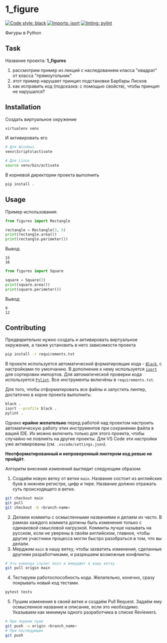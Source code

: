 # 1_figure

[![Code style: black](https://img.shields.io/badge/code%20style-black-000000.svg)](https://github.com/psf/black)
[![Imports: isort](https://img.shields.io/badge/%20imports-isort-%231674b1?style=flat&labelColor=ef8336)](https://pycqa.github.io/isort/)
[![linting: pylint](https://img.shields.io/badge/linting-pylint-yellowgreen)](https://github.com/pylint-dev/pylint)


Фигуры в Python

## Task
Название проекта: **1_figures**

1. рассмотрим пример из лекций с наследованием класса "квадрат" от класса "прямоугольник"
2. этот пример нарушает принцип подстановки Барбары Лисков
3. как исправить код (подсказка: с помощью свойств), чтобы принцип не нарушался?

## Installation

Создать виртуальное окружение

```bash
virtualenv venv
```

И активировать его
```powershell
# Для Windows
venv\Scripts\activate
```

```bash
# Для Linux
source venv/bin/activate
```

В корневой директории проекта выполнить

```bash
pip install .
```

## Usage

Пример использования:



```python
from figures import Rectangle

rectangle = Rectangle(3, 5)
print(rectangle.area())
print(rectangle.perimeter())
```
Вывод:
```
15
16
```


```python
from figures import Square

square = Square(3)
print(square.area())
print(square.perimeter())
```
Вывод:
```
9
12
```
## Contributing

Предварительно нужно создать и активировать виртуальное окружение, а также установить в него зависимости проекта

```bash
pip install -r requirements.txt
```

В проекте используется автоматический форматировщик кода - [`Black`](https://github.com/psf/black), с настройками по умолчанию. В дополнение к нему используется [`isort`](https://github.com/PyCQA/isort) для сортировки импортов. Для автоматической проверки кода используется [`Pylint`](https://github.com/pylint-dev/pylint). Все инструменты включёны в `requirements.txt`. 

Для того, чтобы отформатировать все файлы и запустить линтер, достаточно в корне проекта выполнить:
```bash
black .
isort --profile black .
pylint .
```

Однако **крайне желательно** перед работой над проектом настроить автоматическую работу этих инструментов при сохранении файла в вашей IDE. Их можно включить только для этого проекта, чтобы случайно не повлиять на другие проекты. Для VS Code эти настройки уже активированы (см. `.vscode/settings.json`).

**Неотформатированный и непроверенный линтером код ревью не пройдёт**.

Алгоритм внесения изменений выглядит следующим образом:

1. Создаём новую ветку от ветки `main`. Название состоит из английских букв в нижнем регистре, цифр и тире. Название должно отражать суть происходящего в ветке.
```bash
git checkout main
git pull
git checkout -b <branch-name>
```
2. Делаем коммиты с осмысленными названиями и делаем их часто. В рамках каждого коммита должны быть изменения только с одинаковой смысловой нагрузкой. Коммиты лучше называть на русском, если не уверены в своём английском, главное, чтобы другие участники процесса могли быстро разобраться в том, что вы делали.
3. Мерджим `main` в нашу ветку, чтобы захватить изменения, сделанные другими разработчиками, и разрешаем возможные конфликты.
```bash
# Эта команда спулит main и вмерджит в вашу ветку
git pull origin main
```
4. Тестируем работоспособность кода. Желательно, конечно, сразу покрывать новый код тестами.
```bash
pytest tests
```
5. Пушим изменения в своей ветке и создаём Pull Request. Задаём ему осмысленное название и описание, если это необходимо. Указываем как минимум одного разработчика в списке Reviewers.
```bash
# При первом пуше
git push -u origin <branch_name>
# При последующих
git push
```